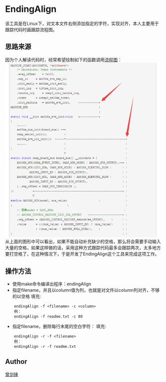 # EndingAlign
该工具是在Linux下，对文本文件右侧添加指定的字符，实现对齐，本人主要用于跟踪代码时画跟踪流程图。

## 思路来源

因为个人解读代码时，经常希望绘制如下的函数调用[流程图](http://www.cnblogs.com/zengjfgit/p/4613343.html)：
![EndingAlign.png](EndingAlign.png)  
从上面的图形中可以看出，如果不能自动补充缺少的空格，那么将会需要手动输入大量的空格，如果这样做的话，采用这种方式跟踪代码最多会跟踪两次，太多地方要打空格了，在这种情况下，于是开发了EndingAlign这个工具来完成这项工作。

## 操作方法

* 使用make命令编译出程序：endingAlign
* 指定filename，并且以column值为列，也就是对文件以column列对齐，不够的以空格
填充:

```
    endingAlign -f <filename> -c <column>
    例：
    endingAlign -f readme.txt -c 80 
```

* 指定filename，删除每行末尾的空白字符：
填充:

```
    endingAlign -r -f <filename>
    例：
    endingAlign -r -f readme.txt
```


## Author

 [曾剑锋](http://www.cnblogs.com/zengjfgit/)  
